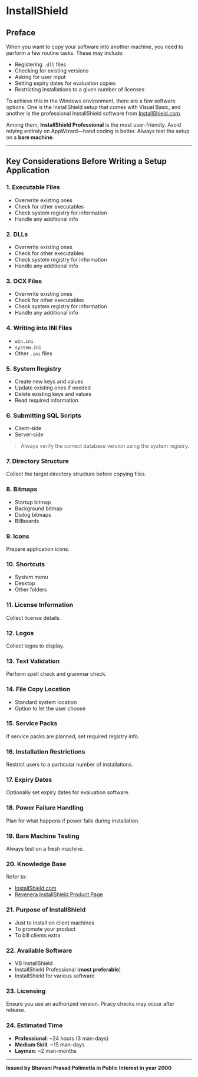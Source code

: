 
# InstallShield

## Preface
When you want to copy your software into another machine, you need to perform a few routine tasks. These may include:

- Registering `.dll` files  
- Checking for existing versions  
- Asking for user input  
- Setting expiry dates for evaluation copies  
- Restricting installations to a given number of licenses  

To achieve this in the Windows environment, there are a few software options. One is the InstallShield setup that comes with Visual Basic, and another is the professional InstallShield software from [InstallShield.com](http://www.installshield.com).  

Among them, **InstallShield Professional** is the most user-friendly. Avoid relying entirely on AppWizard—hand coding is better. Always test the setup on a **bare machine**.

---

## Key Considerations Before Writing a Setup Application

### 1. Executable Files
- Overwrite existing ones  
- Check for other executables  
- Check system registry for information  
- Handle any additional info  

### 2. DLLs
- Overwrite existing ones  
- Check for other executables  
- Check system registry for information  
- Handle any additional info  

### 3. OCX Files
- Overwrite existing ones  
- Check for other executables  
- Check system registry for information  
- Handle any additional info  

### 4. Writing into INI Files
- `win.ini`  
- `system.ini`  
- Other `.ini` files  

### 5. System Registry
- Create new keys and values  
- Update existing ones if needed  
- Delete existing keys and values  
- Read required information  

### 6. Submitting SQL Scripts
- Client-side  
- Server-side  

> Always verify the correct database version using the system registry.

### 7. Directory Structure
Collect the target directory structure before copying files.  

### 8. Bitmaps
- Startup bitmap  
- Background bitmap  
- Dialog bitmaps  
- Billboards  

### 9. Icons
Prepare application icons.  

### 10. Shortcuts
- System menu  
- Desktop  
- Other folders  

### 11. License Information
Collect license details.  

### 12. Logos
Collect logos to display.  

### 13. Text Validation
Perform spell check and grammar check.  

### 14. File Copy Location
- Standard system location  
- Option to let the user choose  

### 15. Service Packs
If service packs are planned, set required registry info.  

### 16. Installation Restrictions
Restrict users to a particular number of installations.  

### 17. Expiry Dates
Optionally set expiry dates for evaluation software.  

### 18. Power Failure Handling
Plan for what happens if power fails during installation.  

### 19. Bare Machine Testing
Always test on a fresh machine.  

### 20. Knowledge Base
Refer to:  
- [InstallShield.com](http://www.installshield.com)  
- [Revenera InstallShield Product Page](https://www.revenera.com/install/products/installshield)  

### 21. Purpose of InstallShield
- Just to install on client machines  
- To promote your product  
- To bill clients extra  

### 22. Available Software
- VB InstallShield  
- InstallShield Professional (**most preferable**)  
- InstallShield for various software  

### 23. Licensing
Ensure you use an authorized version. Piracy checks may occur after release.  

### 24. Estimated Time
- **Professional**: ~24 hours (3 man-days)  
- **Medium Skill**: ~15 man-days  
- **Layman**: ~2 man-months  

---

**Issued by Bhavani Prasad Polimetla in Public Interest in year 2000**
